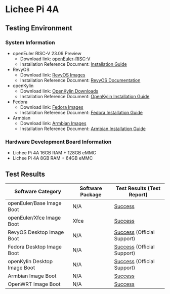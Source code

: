 # Lichee Pi 4A

## Testing Environment

### System Information

- openEuler RISC-V 23.09 Preview
    - Download link: [openEuler-RISC-V](https://mirror.iscas.ac.cn/openeuler-sig-riscv/openEuler-RISC-V/preview/openEuler-23.09-V1-riscv64/lpi4a/)
    - Installation Reference Document: [Installation Guide](https://gitee.com/yunxiangluo/openEuler-RISC-V-23.09-independent/blob/master/lpi4a/Install.md)
- RevyOS
    - Download link: [RevyOS Images](https://mirror.iscas.ac.cn/revyos/extra/images/lpi4a/)
    - Installation Reference Document: [RevyOS Documentation](https://docs.revyos.dev/)
- openKylin
    - Download link: [OpenKylin Downloads](https://www.openkylin.top/downloads/index-cn.html)
    - Installation Reference Document: [OpenKylin Installation Guide](https://docs.openkylin.top/zh/%E7%A4%BE%E5%8C%BA%E5%BC%80%E5%8F%91%E6%8C%87%E5%8D%97/riscv%E4%B8%8A%E5%AE%89%E8%A3%85openKylin)
- Fedora
    - Download link: [Fedora Images](https://openkoji.iscas.ac.cn/pub/dl/riscv/T-Head/th1520_light/images/)
    - Installation Reference Document: [Fedora Installation Guide](https://fedoraproject.org/wiki/Architectures/RISC-V/T-Head)
- Armbian
    - Download link: [Armbian Images](https://github.com/chainsx/armbian-riscv-build/tree/main)
    - Installation Reference Document: [Armbian Installation Guide](https://github.com/chainsx/armbian-riscv-build/blob/main/doc/licheepi-4a-install-guide.md)

### Hardware Development Board Information

- Lichee Pi 4A 16GB RAM + 128GB eMMC
- Lichee Pi 4A 8GB RAM + 64GB eMMC

## Test Results

| Software Category         | Software Package | Test Results (Test Report) |
|-------------------------|------------------|---------------------------|
| openEuler/Base Image Boot  | N/A              | [Success][oERV]           |
| openEuler/Xfce Image Boot  | Xfce             | [Success][oERV]           |
| RevyOS Desktop Image Boot  | N/A              | [Success][RevyOS] (Official Support)  |
| Fedora Desktop Image Boot   | N/A              | [Success][Fedora] (Official Support) |
| openKylin Desktop Image Boot| N/A              | [Success][openKylin] (Official Support) |
| Armbian Image Boot          | N/A              | [Success][Armbian]         |
| OpenWRT Image Boot          | N/A              | [Success][OpenWRT]         |

[oERV]: ./openEuler/README.md
[RevyOS]: ./RevyOS/README.md
[Fedora]: ./Fedora/README.md
[Armbian]: ./Armbian/README.md
[openKylin]: ./openKylin/README.md
[OpenWRT]: ./OpenWRT/README.md